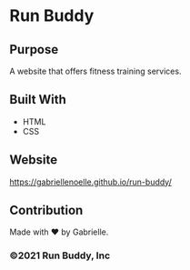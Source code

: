 # Run Buddy

## Purpose
A website that offers fitness training services.

## Built With
* HTML
* CSS

## Website
https://gabriellenoelle.github.io/run-buddy/

## Contribution
Made with ❤️ by Gabrielle.

### ©️2021 Run Buddy, Inc 
